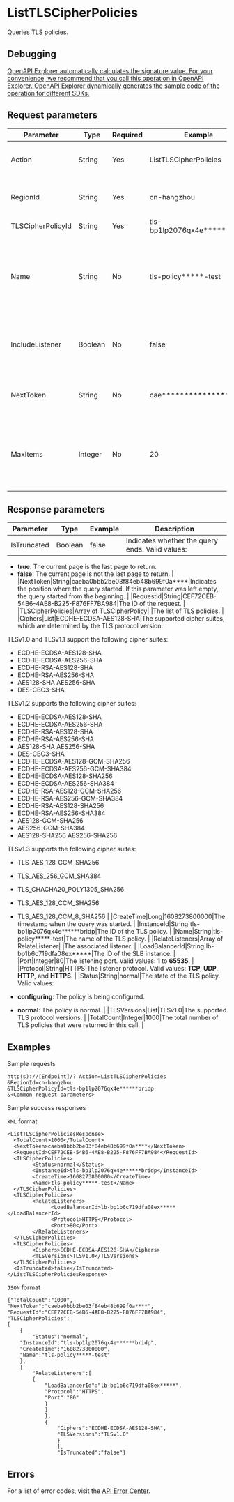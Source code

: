 # ListTLSCipherPolicies

Queries TLS policies.

## Debugging

[OpenAPI Explorer automatically calculates the signature value. For your convenience, we recommend that you call this operation in OpenAPI Explorer. OpenAPI Explorer dynamically generates the sample code of the operation for different SDKs.](https://api.aliyun.com/#product=Slb&api=ListTLSCipherPolicies&type=RPC&version=2014-05-15)

## Request parameters

|Parameter|Type|Required|Example|Description|
|---------|----|--------|-------|-----------|
|Action|String|Yes|ListTLSCipherPolicies|The operation that you want to perform. Set the value to **ListTLSCipherPolicies**. |
|RegionId|String|Yes|cn-hangzhou|The ID of the region where the Server Load Balancer \(SLB\) instance is deployed. |
|TLSCipherPolicyId|String|Yes|tls-bp1lp2076qx4e\*\*\*\*\*\*bridp|The ID of the TLS policy. |
|Name|String|No|tls-policy\*\*\*\*\*-test|The name of the TLS policy. The name must be 2 to 128 characters in length, and can contain letters, digits, periods \(.\), underscores \(\_\), and hyphens \(-\). It must start with a letter. |
|IncludeListener|Boolean|No|false|Specifies whether to return the information about the associated listener. Valid values: **true** and **false**. Default value: false. |
|NextToken|String|No|cae\*\*\*\*\*\*\*\*\*\*\*\*\*\*\*f0a|The position where the query starts. If this parameter is left empty, the query starts from the beginning. |
|MaxItems|Integer|No|20|The maximum number of TLS policies that can be queried in this call. Valid values: **1** to **100**. If this parameter is left empty, the default value **20** is used. |

## Response parameters

|Parameter|Type|Example|Description|
|---------|----|-------|-----------|
|IsTruncated|Boolean|false|Indicates whether the query ends. Valid values:

 -   **true**: The current page is the last page to return.
-   **false**: The current page is not the last page to return. |
|NextToken|String|caeba0bbb2be03f84eb48b699f0a\*\*\*\*|Indicates the position where the query started. If this parameter was left empty, the query started from the beginning. |
|RequestId|String|CEF72CEB-54B6-4AE8-B225-F876FF7BA984|The ID of the request. |
|TLSCipherPolicies|Array of TLSCipherPolicy| |The list of TLS policies. |
|Ciphers|List|ECDHE-ECDSA-AES128-SHA|The supported cipher suites, which are determined by the TLS protocol version.

 TLSv1.0 and TLSv1.1 support the following cipher suites:

 -   ECDHE-ECDSA-AES128-SHA
-   ECDHE-ECDSA-AES256-SHA
-   ECDHE-RSA-AES128-SHA
-   ECDHE-RSA-AES256-SHA
-   AES128-SHA AES256-SHA
-   DES-CBC3-SHA

 TLSv1.2 supports the following cipher suites:

 -   ECDHE-ECDSA-AES128-SHA
-   ECDHE-ECDSA-AES256-SHA
-   ECDHE-RSA-AES128-SHA
-   ECDHE-RSA-AES256-SHA
-   AES128-SHA AES256-SHA
-   DES-CBC3-SHA
-   ECDHE-ECDSA-AES128-GCM-SHA256
-   ECDHE-ECDSA-AES256-GCM-SHA384
-   ECDHE-ECDSA-AES128-SHA256
-   ECDHE-ECDSA-AES256-SHA384
-   ECDHE-RSA-AES128-GCM-SHA256
-   ECDHE-RSA-AES256-GCM-SHA384
-   ECDHE-RSA-AES128-SHA256
-   ECDHE-RSA-AES256-SHA384
-   AES128-GCM-SHA256
-   AES256-GCM-SHA384
-   AES128-SHA256 AES256-SHA256

 TLSv1.3 supports the following cipher suites:

 -   TLS\_AES\_128\_GCM\_SHA256
-   TLS\_AES\_256\_GCM\_SHA384
-   TLS\_CHACHA20\_POLY1305\_SHA256
-   TLS\_AES\_128\_CCM\_SHA256
-   TLS\_AES\_128\_CCM\_8\_SHA256 |
|CreateTime|Long|1608273800000|The timestamp when the query was started. |
|InstanceId|String|tls-bp1lp2076qx4e\*\*\*\*\*\*bridp|The ID of the TLS policy. |
|Name|String|tls-policy\*\*\*\*\*-test|The name of the TLS policy. |
|RelateListeners|Array of RelateListener| |The associated listener. |
|LoadBalancerId|String|lb-bp1b6c719dfa08ex\*\*\*\*\*|The ID of the SLB instance. |
|Port|Integer|80|The listening port. Valid values: **1** to **65535**. |
|Protocol|String|HTTPS|The listener protocol. Valid values: **TCP**, **UDP**, **HTTP**, and **HTTPS**. |
|Status|String|normal|The state of the TLS policy. Valid values:

 -   **configuring**: The policy is being configured.
-   **normal**: The policy is normal. |
|TLSVersions|List|TLSv1.0|The supported TLS protocol versions. |
|TotalCount|Integer|1000|The total number of TLS policies that were returned in this call. |

## Examples

Sample requests

```
http(s)://[Endpoint]/? Action=ListTLSCipherPolicies
&RegionId=cn-hangzhou
&TLSCipherPolicyId=tls-bp1lp2076qx4e******bridp
&<Common request parameters>
```

Sample success responses

`XML` format

```
<ListTLSCipherPoliciesResponse>
  <TotalCount>1000</TotalCount>
  <NextToken>caeba0bbb2be03f84eb48b699f0a****</NextToken>
  <RequestId>CEF72CEB-54B6-4AE8-B225-F876FF7BA984</RequestId>
  <TLSCipherPolicies>
        <Status>normal</Status>
        <InstanceId>tls-bp1lp2076qx4e******bridp</InstanceId>
        <CreateTime>1608273800000</CreateTime>
        <Name>tls-policy*****-test</Name>
  </TLSCipherPolicies>
  <TLSCipherPolicies>
        <RelateListeners>
              <LoadBalancerId>lb-bp1b6c719dfa08ex*****</LoadBalancerId>
              <Protocol>HTTPS</Protocol>
              <Port>80</Port>
        </RelateListeners>
  </TLSCipherPolicies>
  <TLSCipherPolicies>
        <Ciphers>ECDHE-ECDSA-AES128-SHA</Ciphers>
        <TLSVersions>TLSv1.0</TLSVersions>
  </TLSCipherPolicies>
  <IsTruncated>false</IsTruncated>
</ListTLSCipherPoliciesResponse>
```

`JSON` format

```
{"TotalCount":"1000",
"NextToken":"caeba0bbb2be03f84eb48b699f0a****",
"RequestId":"CEF72CEB-54B6-4AE8-B225-F876FF7BA984",
"TLSCipherPolicies":
[
    {
        "Status":"normal",
    "InstanceId":"tls-bp1lp2076qx4e******bridp",
    "CreateTime":"1608273800000",
    "Name":"tls-policy*****-test"
    },
    {
        "RelateListeners":[
        {
            "LoadBalancerId":"lb-bp1b6c719dfa08ex*****",
            "Protocol":"HTTPS",
            "Port":"80"
            }
            ]
            },
            {
                "Ciphers":"ECDHE-ECDSA-AES128-SHA",
                "TLSVersions":"TLSv1.0"
                }
                ],
                "IsTruncated":"false"}
```

## Errors

For a list of error codes, visit the [API Error Center](https://error-center.alibabacloud.com/status/product/Slb).

